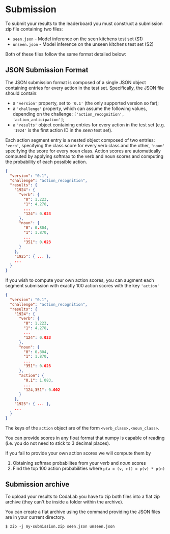 # Submission

To submit your results to the leaderboard you must construct a submission zip file containing two
files:

- `seen.json` - Model inference on the seen kitchens test set (S1)
- `unseen.json` - Model inference on the unseen kitchens test set (S2)

Both of these files follow the same format detailed below:


## JSON Submission Format

The JSON submission format is composed of a single JSON object containing entries for every action
in the test set. Specifically, the JSON file
should contain:

 - a `'version'` property, set to `'0.1'` (the only supported version so far);
 - a `'challenge'` property, which can assume the following values, depending on the challenge: `['action_recognition', 'action_anticipation']`;
 - a `'results'` object containing entries for every action in the test set (e.g. `'1924'` is the first action ID in the *seen* test set).

Each action segment entry is a nested object composed of two entries: `'verb'`,  specifying the class score
for every verb class and
the other, `'noun'` specifying the score for every noun class. Action scores are automatically computed
by applying softmax to the verb and noun scores and computing the probability of each possible action.


```json
{
  "version": "0.1",
  "challenge": "action_recognition",
  "results": {
    "1924": {
      "verb": {
        "0": 1.223,
        "1": 4.278,
        ...
        "124": 0.023
      },
      "noun": {
        "0": 0.804,
        "1": 1.870,
        ...
        "351": 0.023
      }
    },
    "1925": { ... },
    ...
  }
}
```

If you wish to compute your own action scores, you can augment each segment submission with
exactly 100 action scores with the key `'action'`

```json
{
  "version": "0.1",
  "challenge": "action_recognition",
  "results": {
    "1924": {
      "verb": {
        "0": 1.223,
        "1": 4.278,
        ...
        "124": 0.023
      },
      "noun": {
        "0": 0.804,
        "1": 1.870,
        ...
        "351": 0.023
      },
      "action": {
        "0,1": 1.083,
        ...
        "124,351": 0.002
      }
    },
    "1925": { ... },
    ...
  }
}
```

The keys of the `action` object are of the form `<verb_class>,<noun_class>`.

You can provide scores in any float format that numpy is capable of reading (i.e. you do not need to stick
to 3 decimal places).

If you fail to provide your own action scores we will compute them by

1. Obtaining softmax probabilites from your *verb* and *noun* scores
2. Find the top 100 action probabilities where `p(a = (v, n)) = p(v) * p(n)`


## Submission archive

To upload your results to CodaLab you have to zip both files into a flat zip archive (they can't be inside
a folder within the archive).

You can create a flat archive using the command providing the JSON files are in your current directory.

```
$ zip -j my-submission.zip seen.json unseen.json
```
